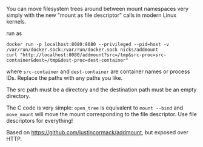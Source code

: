You can move filesystem trees around between mount namespaces
very simply with the new "mount as file descriptor" calls in
modern Linux kernels.

run as
```
docker run -p localhost:8080:8080 --privileged --pid=host -v /var/run/docker.sock:/var/run/docker.sock nicks/addmount
curl "http://localhost:8080/addmount?src=/tmp&src-proc=src-container&dest=/tmp&dest-proc=dest-container"
```

where `src-container` and `dest-container` are container names or process IDs.
Replace the paths with any paths you like. 

The src path must be a directory and the destination path must be an empty
directory.

The C code is very simple: `open_tree` is equivalent to `mount --bind` and
`move_mount` will move the mount corresponding to the file descriptor. Use
file descriptors for everything!

Based on https://github.com/justincormack/addmount, but exposed over HTTP.
